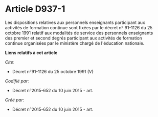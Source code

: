 # Article D937-1

Les dispositions relatives aux personnels enseignants participant aux activités de formation continue sont fixées par le
décret n° 91-1126 du 25 octobre 1991 relatif aux modalités de service des personnels enseignants des premier et second degrés
participant aux activités de formation continue organisées par le ministère chargé de l'éducation nationale.

**Liens relatifs à cet article**

_Cite_:

  - Décret n°91-1126 du 25 octobre 1991 (V)

_Codifié par_:

  - Décret n°2015-652 du 10 juin 2015 - art.

_Créé par_:

  - Décret n°2015-652 du 10 juin 2015 - art.
